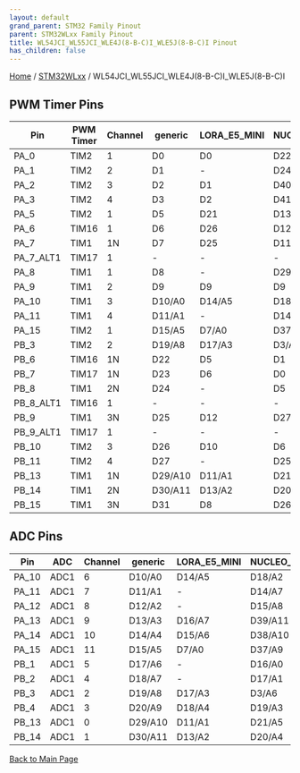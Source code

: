 ```yaml
---
layout: default
grand_parent: STM32 Family Pinout
parent: STM32WLxx Family Pinout
title: WL54JCI_WL55JCI_WLE4J(8-B-C)I_WLE5J(8-B-C)I Pinout
has_children: false
---
```


[Home](../../index) / [STM32WLxx](../index) / WL54JCI_WL55JCI_WLE4J(8-B-C)I_WLE5J(8-B-C)I

## PWM Timer Pins

| Pin | PWM Timer | Channel | generic | LORA_E5_MINI | NUCLEO_WL55JC1 |
| --- | --- | --- | --- | --- | --- |
| PA_0 | TIM2 | 1 | D0 | D0 | D22 |
| PA_1 | TIM2 | 2 | D1 | - | D24 |
| PA_2 | TIM2 | 3 | D2 | D1 | D40 |
| PA_3 | TIM2 | 4 | D3 | D2 | D41 |
| PA_5 | TIM2 | 1 | D5 | D21 | D13 |
| PA_6 | TIM16 | 1 | D6 | D26 | D12 |
| PA_7 | TIM1 | 1N | D7 | D25 | D11 |
| PA_7_ALT1 | TIM17 | 1 | - | - | - |
| PA_8 | TIM1 | 1 | D8 | - | D29 |
| PA_9 | TIM1 | 2 | D9 | D9 | D9 |
| PA_10 | TIM1 | 3 | D10/A0 | D14/A5 | D18/A2 |
| PA_11 | TIM1 | 4 | D11/A1 | - | D14/A7 |
| PA_15 | TIM2 | 1 | D15/A5 | D7/A0 | D37/A9 |
| PB_3 | TIM2 | 2 | D19/A8 | D17/A3 | D3/A6 |
| PB_6 | TIM16 | 1N | D22 | D5 | D1 |
| PB_7 | TIM17 | 1N | D23 | D6 | D0 |
| PB_8 | TIM1 | 2N | D24 | - | D5 |
| PB_8_ALT1 | TIM16 | 1 | - | - | - |
| PB_9 | TIM1 | 3N | D25 | D12 | D27 |
| PB_9_ALT1 | TIM17 | 1 | - | - | - |
| PB_10 | TIM2 | 3 | D26 | D10 | D6 |
| PB_11 | TIM2 | 4 | D27 | - | D25 |
| PB_13 | TIM1 | 1N | D29/A10 | D11/A1 | D21/A5 |
| PB_14 | TIM1 | 2N | D30/A11 | D13/A2 | D20/A4 |
| PB_15 | TIM1 | 3N | D31 | D8 | D26 |


## ADC Pins

| Pin | ADC | Channel | generic | LORA_E5_MINI | NUCLEO_WL55JC1 |
| --- | --- | --- | --- | --- | --- |
| PA_10 | ADC1 | 6 | D10/A0 | D14/A5 | D18/A2 |
| PA_11 | ADC1 | 7 | D11/A1 | - | D14/A7 |
| PA_12 | ADC1 | 8 | D12/A2 | - | D15/A8 |
| PA_13 | ADC1 | 9 | D13/A3 | D16/A7 | D39/A11 |
| PA_14 | ADC1 | 10 | D14/A4 | D15/A6 | D38/A10 |
| PA_15 | ADC1 | 11 | D15/A5 | D7/A0 | D37/A9 |
| PB_1 | ADC1 | 5 | D17/A6 | - | D16/A0 |
| PB_2 | ADC1 | 4 | D18/A7 | - | D17/A1 |
| PB_3 | ADC1 | 2 | D19/A8 | D17/A3 | D3/A6 |
| PB_4 | ADC1 | 3 | D20/A9 | D18/A4 | D19/A3 |
| PB_13 | ADC1 | 0 | D29/A10 | D11/A1 | D21/A5 |
| PB_14 | ADC1 | 1 | D30/A11 | D13/A2 | D20/A4 |


[Back to Main Page](../../index)